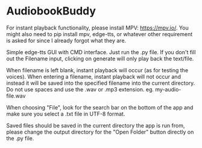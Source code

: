 # AudiobookBuddy
For instant playback functionality, please install MPV: https://mpv.io/. You might also need to pip install mpv, edge-tts, or whatever other requirement is asked for since I already forgot what they are.

Simple edge-tts GUI with CMD interface. Just run the .py file. If you don't fill out the Filename input, clicking on generate will only play back the text/file.

When filename is left blank, instant playback will occur (as for testing the voices). When entering a filename, instant playback will not occur and instead it will be saved into the specified filename into the current directory. Do not use spaces and use the .wav or .mp3 extension. eg. my-audio-file.wav

When choosing "File", look for the search bar on the bottom of the app and make sure you select a .txt file in UTF-8 format.

Saved files should be saved in the current directory the app is run from, please change the output directory for the "Open Folder" button directly on the .py file.
